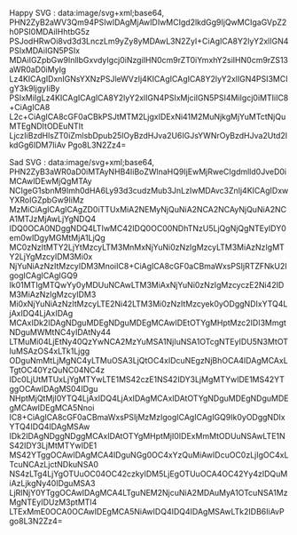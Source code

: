 Happy SVG :
data:image/svg+xml;base64,
PHN2ZyB2aWV3Qm94PSIwIDAgMjAwIDIwMCIgd2lkdGg9IjQwMCIgaGVpZ2h0PSI0MDAiIHhtbG5z
PSJodHRwOi8vd3d3LnczLm9yZy8yMDAwL3N2ZyI+CiAgICA8Y2lyY2xlIGN4PSIxMDAiIGN5PSIx
MDAiIGZpbGw9InllbGxvdyIgcj0iNzgiIHN0cm9rZT0iYmxhY2siIHN0cm9rZS13aWR0aD0iMyIg
Lz4KICAgIDxnIGNsYXNzPSJleWVzIj4KICAgICAgICA8Y2lyY2xlIGN4PSI3MCIgY3k9IjgyIiBy
PSIxMiIgLz4KICAgICAgICA8Y2lyY2xlIGN4PSIxMjciIGN5PSI4MiIgcj0iMTIiIC8+CiAgICA8
L2c+CiAgICA8cGF0aCBkPSJtMTM2LjgxIDExNi41M2MuNjkgMjYuMTctNjQuMTEgNDItODEuNTIt
LjczIiBzdHlsZT0iZmlsbDpub25lOyBzdHJva2U6IGJsYWNrOyBzdHJva2Utd2lkdGg6IDM7IiAv
Pgo8L3N2Zz4=

Sad SVG :
data:image/svg+xml;base64,
PHN2ZyB3aWR0aD0iMTAyNHB4IiBoZWlnaHQ9IjEwMjRweCIgdmlld0JveD0iMCAwIDEwMjQgMTAy
NCIgeG1sbnM9Imh0dHA6Ly93d3cudzMub3JnLzIwMDAvc3ZnIj4KICAgIDxwYXRoIGZpbGw9IiMz
MzMiCiAgICAgICAgZD0iTTUxMiA2NEMyNjQuNiA2NCA2NCAyNjQuNiA2NCA1MTJzMjAwLjYgNDQ4
IDQ0OCA0NDggNDQ4LTIwMC42IDQ0OC00NDhTNzU5LjQgNjQgNTEyIDY0em0wIDgyMGMtMjA1LjQg
MC0zNzItMTY2LjYtMzcyLTM3MnMxNjYuNi0zNzIgMzcyLTM3MiAzNzIgMTY2LjYgMzcyIDM3Mi0x
NjYuNiAzNzItMzcyIDM3MnoiIC8+CiAgICA8cGF0aCBmaWxsPSIjRTZFNkU2IgogICAgICAgIGQ9
Ik01MTIgMTQwYy0yMDUuNCAwLTM3MiAxNjYuNi0zNzIgMzcyczE2Ni42IDM3MiAzNzIgMzcyIDM3
Mi0xNjYuNiAzNzItMzcyLTE2Ni42LTM3Mi0zNzItMzcyek0yODggNDIxYTQ4LjAxIDQ4LjAxIDAg
MCAxIDk2IDAgNDguMDEgNDguMDEgMCAwIDEtOTYgMHptMzc2IDI3MmgtNDguMWMtNC4yIDAtNy44
LTMuMi04LjEtNy40QzYwNCA2MzYuMSA1NjIuNSA1OTcgNTEyIDU5N3MtOTIuMSAzOS4xLTk1Ljgg
ODguNmMtLjMgNC4yLTMuOSA3LjQtOC4xIDcuNEgzNjBhOCA4IDAgMCAxLTgtOC40YzQuNC04NC4z
IDc0LjUtMTUxLjYgMTYwLTE1MS42czE1NS42IDY3LjMgMTYwIDE1MS42YTggOCAwIDAgMS04IDgu
NHptMjQtMjI0YTQ4LjAxIDQ4LjAxIDAgMCAxIDAtOTYgNDguMDEgNDguMDEgMCAwIDEgMCA5Nnoi
IC8+CiAgICA8cGF0aCBmaWxsPSIjMzMzIgogICAgICAgIGQ9Ik0yODggNDIxYTQ4IDQ4IDAgMSAw
IDk2IDAgNDggNDggMCAxIDAtOTYgMHptMjI0IDExMmMtODUuNSAwLTE1NS42IDY3LjMtMTYwIDE1
MS42YTggOCAwIDAgMCA4IDguNGg0OC4xYzQuMiAwIDcuOC0zLjIgOC4xLTcuNCAzLjctNDkuNSA0
NS4zLTg4LjYgOTUuOC04OC42czkyIDM5LjEgOTUuOCA4OC42Yy4zIDQuMiAzLjkgNy40IDguMSA3
LjRINjY0YTggOCAwIDAgMCA4LTguNEM2NjcuNiA2MDAuMyA1OTcuNSA1MzMgNTEyIDUzM3ptMTI4
LTExMmE0OCA0OCAwIDEgMCA5NiAwIDQ4IDQ4IDAgMSAwLTk2IDB6IiAvPgo8L3N2Zz4=